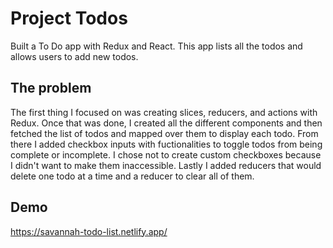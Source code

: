 # Project Todos

Built a To Do app with Redux and React. This app lists all the todos and allows users to add new todos.

## The problem

The first thing I focused on was creating slices, reducers, and actions with Redux. Once that was done, 
I created all the different components and then fetched the list of todos and mapped over them to display
each todo. From there I added checkbox inputs with fuctionalities to toggle todos from being complete or 
incomplete. I chose not to create custom checkboxes because I didn't want to make them inaccessible. Lastly
I added reducers that would delete one todo at a time and a reducer to clear all of them. 

## Demo

https://savannah-todo-list.netlify.app/